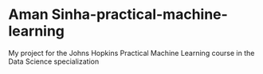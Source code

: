 Aman Sinha-practical-machine-learning
==============================

My project for the Johns Hopkins Practical Machine Learning course in the Data Science specialization 
